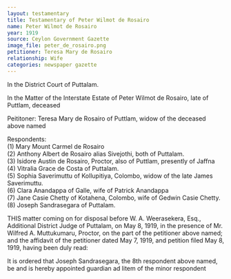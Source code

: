 ```yaml
---
layout: testamentary
title: Testamentary of Peter Wilmot de Rosairo
name: Peter Wilmot de Rosairo
year: 1919
source: Ceylon Government Gazette
image_file: peter_de_rosairo.png
petitioner: Teresa Mary de Rosairo
relationship: Wife
categories: newspaper gazette
---
```


In the District Court of Puttalam.

In the Matter of the Interstate Estate of Peter Wilmot de Rosairo, late of Puttlam, deceased

Peititoner: Teresa Mary de Rosairo of Puttlam, widow of the deceased above named

Respondents:<br />
(1) Mary Mount Carmel de Rosairo<br />
(2) Anthony Albert de Rosairo alias Sivejothi, both of Puttalam.<br />
(3) Isidore Austin de Rosairo, Proctor, also of Puttlam, presently of Jaffna<br />
(4) Vitralia Grace de Costa of Puttalam.<br />
(5) Sophia Saverimuttu of Kollupitiya, Colombo, widow of the late James Saverimuttu.<br />
(6) Clara Anandappa of Galle, wife of Patrick Anandappa<br />
(7) Jane Casie Chetty of Kotahena, Colombo, wife of Gedwin Casie Chetty.<br />
(8) Joseph Sandrasegara of Puttalam.

THIS matter coming on for disposal before W. A. Weerasekera, Esq., Additional District Judge of Puttalam, on May 8, 1919, in the presence of Mr. Wilfred A. Muttukumaru, Proctor, on the part of the petitioner above named; and the affidavit of the petitioner dated May 7, 1919, and petition filed May 8, 1919, having been duly read:

It is ordered that Joseph Sandrasegara, the 8th respondent above named, be and is hereby appointed guardian ad litem of the minor respondent